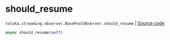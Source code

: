 # should_resume
`toloka.streaming.observer.BasePoolObserver.should_resume` | [Source code](https://github.com/Toloka/toloka-kit/blob/v1.2.2/src/streaming/observer.py#L135)

```python
async should_resume(self)
```

